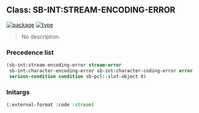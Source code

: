 ## Class: SB-INT:STREAM-ENCODING-ERROR
[![package](https://img.shields.io/badge/Package-SB--INT-5f9ea0.svg?style=social&colorA=999999)](../) [![type](https://img.shields.io/badge/Type-Class-5f9ea0.svg?style=social&colorA=999999)](../#class) 

> No description.

### Precedence list
```cl
(sb-int:stream-encoding-error stream-error
 sb-int:character-encoding-error sb-int:character-coding-error error
 serious-condition condition sb-pcl::slot-object t)
```
### Initargs
```cl
(:external-format :code :stream)
```
